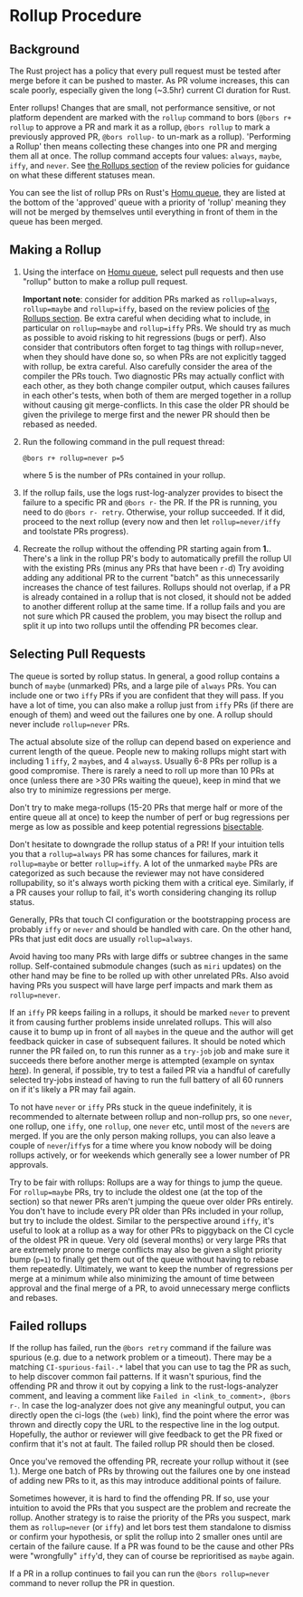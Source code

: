 # Rollup Procedure

## Background

The Rust project has a policy that every pull request must be tested after merge
before it can be pushed to master. As PR volume increases, this can scale poorly,
especially given the long (~3.5hr) current CI duration for Rust.

Enter rollups! Changes that are small, not performance sensitive, or not platform
dependent are marked with the `rollup` command to bors (`@bors r+ rollup` to
approve a PR and mark it as a rollup, `@bors rollup` to mark a previously approved
PR, `@bors rollup-` to un-mark as a rollup).  'Performing a Rollup' then means
collecting these changes into one PR and merging them all at once. The rollup
command accepts four values: `always`, `maybe`, `iffy`, and `never`. See [the
Rollups section] of the review policies for guidance on what these different
statuses mean.

You can see the list of rollup PRs on Rust's [Homu queue], they are
listed at the bottom of the 'approved' queue with a priority of 'rollup' meaning
they will not be merged by themselves until everything in front of them in the
queue has been merged.

## Making a Rollup

1. Using the interface on [Homu queue], select pull requests and then
   use "rollup" button to make a rollup pull request.

   **Important note**:  consider for addition PRs marked as
   `rollup=always`, `rollup=maybe` and `rollup=iffy`, based on the
   review policies of [the Rollups section].  Be extra careful when
   deciding what to include, in particular on `rollup=maybe` and
   `rollup=iffy` PRs. We should try as much as possible to avoid risking
   to hit regressions (bugs or perf).  Also consider that contributors
   often forget to tag things with rollup=never, when they should have
   done so, so when PRs are not explicitly tagged with rollup, be extra
   careful. Also carefully consider the area of the compiler the PRs touch.
   Two diagnostic PRs may actually conflict with each other, as they both 
   change compiler output, which causes failures in each other's tests, 
   when both of them are merged together in a rollup without causing git merge-conflicts.
   In this case the older PR should be given the privilege to merge first 
   and the newer PR should then be rebased as needed.

2. Run the following command in the pull request thread:

    ```
    @bors r+ rollup=never p=5
    ````
   where 5 is the number of PRs contained in your rollup.
3. If the rollup fails, use the logs rust-log-analyzer
   provides to bisect the failure to a specific PR and
   `@bors r-` the PR. If the PR is running, you need to do `@bors r- retry`. Otherwise,
   your rollup succeeded. If it did, proceed to the next rollup (every now and
   then let `rollup=never/iffy` and toolstate PRs progress).
4. Recreate the rollup without the offending PR starting again from **1.**. 
   There's a link in the rollup PR's body to automatically prefill the rollup UI 
   with the existing PRs (minus any PRs that have been `r-`d)
   Try avoiding adding any additional PR to the current "batch" as this
   unnecessarily increases the chance of test failures.
   Rollups should not overlap, if a PR is already contained in a rollup that is not closed,
   it should not be added to another different rollup at the same time.
   If a rollup fails and you are not sure which PR caused the problem, 
   you may bisect the rollup and split it up into two rollups until the offending PR becomes clear.

## Selecting Pull Requests

The queue is sorted by rollup status. In general, a good rollup contains a bunch of `maybe` (unmarked) PRs, and a large pile of `always` PRs. You can include one or two `iffy` PRs if you are confident that they will pass. 
If you have a lot of time, you can also make a rollup just from `iffy` PRs (if there are enough of them) and weed out the failures one by one.
A rollup should never include `rollup=never` PRs.

The actual absolute size of the rollup can depend based on experience and current length of the queue.
People new to making rollups might start with including 1 `iffy`, 2 `maybe`s, and 4 `always`s. Usually 6-8 PRs per rollup is a good compromise.
There is rarely a need to roll up more than 10 PRs at once (unless there are >30 PRs waiting the queue), keep in mind that we also try to minimize regressions per merge.

Don't try to make mega-rollups (15-20 PRs that merge half or more of the entire queue all at once) to keep the number of perf or bug regressions per merge as low as possible and keep potential regressions [bisectable].

Don't hesitate to downgrade the rollup status of a PR! If your intuition tells you that a `rollup=always` PR has some chances for failures, mark it `rollup=maybe` or better `rollup=iffy`. A lot of the unmarked `maybe` PRs are categorized as such because the reviewer may not have considered rollupability, so it's always worth picking them with a critical eye. Similarly, if a PR causes your rollup to fail, it's worth considering changing its rollup status.

Generally, PRs that touch CI configuration or the bootstrapping process are probably `iffy` or `never` and should be handled with care. On the other hand, PRs that just edit docs are usually `rollup=always`.

Avoid having too many PRs with large diffs or subtree changes in the same rollup. Self-contained submodule changes (such as `miri` updates) on the other hand may be fine to be rolled up with other unrelated PRs.
Also avoid having PRs you suspect will have large perf impacts and mark them as `rollup=never`.

If an `iffy` PR keeps failing in a rollups, it should be marked `never` to prevent it from causing further problems inside unrelated rollups. This will also cause it to bump up in front of all `maybe`s in the queue and the author will get feedback quicker in case of subsequent failures.
It should be noted which runner the PR failed on, to run this runner as a `try-job` job and make sure it succeeds there before another merge is attempted (example on syntax [here]).
In general, if possible, try to test a failed PR via a handful of carefully selected try-jobs instead of having to run the full battery of all 60 runners on if it's likely a PR may fail again.

To not have `never` or `iffy` PRs stuck in the queue indefinitely, it is recommended to alternate between rollup and non-rollup prs, so one `never`, one rollup, one `iffy`, one `rollup`, one `never` etc, until most of the `never`s are merged.
If you are the only person making rollups, you can also leave a couple of `never`/`iffy`s for a time where you know nobody will be doing rollups actively, or for weekends which generally see a lower number of PR approvals.

Try to be fair with rollups: Rollups are a way for things to jump the queue. For `rollup=maybe` PRs, try to include the oldest one (at the top of the section) so that newer PRs aren't jumping the queue over older PRs entirely. You don't have to include every PR older than PRs included in your rollup, but try to include the oldest. Similar to the perspective around `iffy`, it's useful to look at a rollup as a way for other PRs to piggyback on the CI cycle of the oldest PR in queue.
Very old (several months) or very large PRs that are extremely prone to merge conflicts may also be given a slight priority bump (`p=1`) to finally get them out of the queue without having to rebase them repeatedly.
Ultimately, we want to keep the number of regressions per merge at a minimum while also minimizing the amount of time between approval and the final merge of a PR, to avoid unnecessary merge conflicts and rebases.


## Failed rollups
If the rollup has failed, run the `@bors retry` command if the
failure was spurious (e.g. due to a network problem or a timeout).
There may be a matching `CI-spurious-fail-.*` label that you can use to tag the PR as such, to help discover common fail patterns.
If it wasn't spurious, find the offending PR and throw it out by copying a link to the rust-logs-analyzer comment,
and leaving a comment like `Failed in <link_to_comment>, @bors r-`.
In case the log-analyzer does not give any meaningful output, you can directly open the ci-logs (the `(web)` link), find the point where the error was thrown
and directly copy the URL to the respective line in the log output.
Hopefully, the author or reviewer will give feedback to get the PR fixed or confirm that it's not
at fault. The failed rollup PR should then be closed.

Once you've removed the offending PR, recreate your rollup without it (see 1.).
Merge one batch of PRs by throwing out the failures one by one instead of adding new PRs to it, as this may introduce additional points of failure.

Sometimes however, it is hard to find the offending PR. If so, use your intuition
to avoid the PRs that you suspect are the problem and recreate the rollup.
Another strategy is to raise the priority of the PRs you suspect,
mark them as `rollup=never` (or `iffy`) and let bors test them standalone to dismiss
or confirm your hypothesis, or split the rollup into 2 smaller ones until are certain of the failure cause. If a PR was found to be the cause and other PRs were "wrongfully" `iffy`'d, they can of course be reprioritised as `maybe` again.

If a PR in a rollup continues to fail you can run the `@bors rollup=never` command to
never rollup the PR in question.

[Homu queue]: https://bors.rust-lang.org/queue/rust
[the Rollups section]: ../compiler/reviews.md#rollups
[here]: https://github.com/rust-lang/rust/pull/132434#issue-2628063878
[bisectable]: https://rust-lang.github.io/cargo-bisect-rustc/